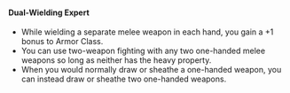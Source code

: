 #### Dual-Wielding Expert

- While wielding a separate melee weapon in each hand, you gain a +1 bonus to Armor Class.
- You can use two-weapon fighting with any two one-handed melee weapons so long as neither has the heavy property.
- When you would normally draw or sheathe a one-handed weapon, you can instead draw or sheathe two one-handed weapons.
